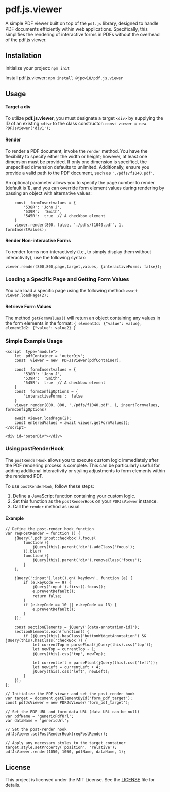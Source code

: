 # pdf.js.viewer

A simple PDF viewer built on top of the `pdf.js` library, designed to handle PDF documents efficiently within web applications. Specifically, this simplifies the rendering of interactive forms in PDFs without the overhead of the pdf.js viewer.

## Installation

Initialize your project:
`npm init`

Install pdf.js.viewer:
`npm install @jpow18/pdf.js.viewer`

## Usage
#### Target a div
To utilize **pdf.js.viewer**, you must designate a target `<div>` by supplying the ID of an existing `<div>` to the class constructor:
`const viewer = new PDFJsViewer('div1');`

#### Render
To render a PDF document, invoke the `render` method. You have the flexibility to specify either the width or height; however, at least one dimension must be provided. If only one dimension is specified, the unspecified dimension defaults to unlimited. Additionally, ensure you provide a valid path to the PDF document, such as `'./pdfs/f1040.pdf'`.

An optional parameter allows you to specify the page number to render (default is 1), and you can override form element values during rendering by passing an object with alternative values:
```
	const  formInsertvalues = {
		'538R': 'John J',
		'539R':  'Smith',
		'545R':  true  // A checkbox element
	}
	viewer.render(800, false, './pdfs/f1040.pdf', 1, formInsertValues);
```
#### Render Non-interactive Forms
To render forms non-interactively (i.e., to simply display them without interactivity), use the following syntax:
```
viewer.render(800,800,page,target,values, {interactiveForms: false});
```

### Loading a Specific Page and Getting Form Values

You can load a specific page using the following method:
`
await viewer.loadPage(2);
`

#### Retrieve Form Values
The method `getFormValues()` will return an object containing any values in the form elements in the format: 
`
{ elementId: {"value": value}, elementId2: {"value": value2} }
`
### Simple Example Usage
```
<script  type="module">
	let  pdfContainer = 'outerDiv';
	const  viewer = new  PDFJsViewer(pdfContainer);

	const  formInsertvalues = {
		'538R': 'John J',
		'539R':  'Smith',
		'545R':  true  // A checkbox element
	}
	const  formConfigOptions = {
		'interactiveForms':  false
	}
	viewer.render(800, 800, './pdfs/f1040.pdf', 1, insertFormvalues, formConfigOptions)
    
    await viewer.loadPage(2);
    const enteredValues = await viewer.getFormValues();
</script>

<div id="outerDiv"></div>
```

### Using postRenderHook

The `postRenderHook` allows you to execute custom logic immediately after the PDF rendering process is complete. This can be particularly useful for adding additional interactivity or styling adjustments to form elements within the rendered PDF.

To use `postRenderHook`, follow these steps:

1. Define a JavaScript function containing your custom logic.
2. Set this function as the `postRenderHook` on your `PDFJsViewer` instance.
3. Call the `render` method as usual.

#### Example
```
// Define the post-render hook function
var reqPostRender = function () {
    jQuery('.pdf input:checkbox').focus(
        function(){
            jQuery(this).parent('div').addClass('focus');
        }).blur(
        function(){
            jQuery(this).parent('div').removeClass('focus');
        }
    );

    jQuery(':input').last().on('keydown', function (e) {
        if (e.keyCode == 9) {
            jQuery('input').first().focus();
            e.preventDefault();
            return false;
        }
        if (e.keyCode == 10 || e.keyCode == 13) {
            e.preventDefault();
        }
    });

    const sectionElements = jQuery('[data-annotation-id]');
    sectionElements.each(function() {
        if (jQuery(this).hasClass('buttonWidgetAnnotation') && jQuery(this).hasClass('checkBox')) {
            let currentTop = parseFloat(jQuery(this).css('top'));
            let newTop = currentTop - 1;
            jQuery(this).css('top', newTop);

            let currentLeft = parseFloat(jQuery(this).css('left'));
            let newLeft = currentLeft + 4;
            jQuery(this).css('left', newLeft);
        }
    });
};

// Initialize the PDF viewer and set the post-render hook
var target = document.getElementById('form_pdf_target');
const pdfJsViewer = new PDFJsViewer('form_pdf_target');

// Set the PDF URL and form data URL (data URL can be null)
var pdfName = 'genericPdfUrl';
var dataName = 'genericUrl';

// Set the post-render hook
pdfJsViewer.setPostRenderHook(reqPostRender);

// Apply any necessary styles to the target container
target.style.setProperty('position', 'relative');
pdfJsViewer.render(1050, 1050, pdfName, dataName, 1);
```

## License

This project is licensed under the MIT License. See the [LICENSE](./LICENSE) file for details.
